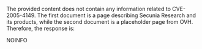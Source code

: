 The provided content does not contain any information related to CVE-2005-4149. The first document is a page describing Secunia Research and its products, while the second document is a placeholder page from OVH. Therefore, the response is:

NOINFO